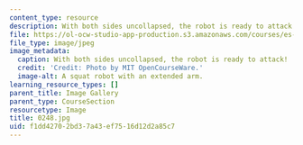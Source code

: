 ```yaml
---
content_type: resource
description: With both sides uncollapsed, the robot is ready to attack!
file: https://ol-ocw-studio-app-production.s3.amazonaws.com/courses/es-293-lego-robotics-spring-2007/f1dd42702bd37a43ef7516d12d2a85c7_0248.jpg
file_type: image/jpeg
image_metadata:
  caption: With both sides uncollapsed, the robot is ready to attack!
  credit: 'Credit: Photo by MIT OpenCourseWare.'
  image-alt: A squat robot with an extended arm.
learning_resource_types: []
parent_title: Image Gallery
parent_type: CourseSection
resourcetype: Image
title: 0248.jpg
uid: f1dd4270-2bd3-7a43-ef75-16d12d2a85c7
---
```

